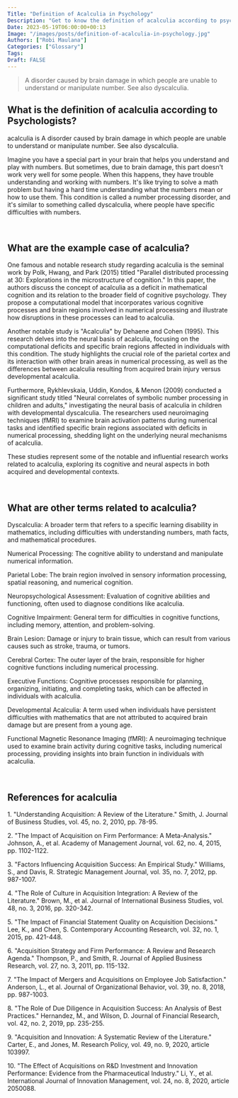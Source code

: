 ```yaml
---
Title: "Definition of Acalculia in Psychology"
Description: "Get to know the definition of acalculia according to psychologists."
Date: 2023-05-19T06:00:00+00:13
Image: "/images/posts/definition-of-acalculia-in-psychology.jpg"
Authors: ["Robi Maulana"]
Categories: ["Glossary"]
Tags: 
Draft: FALSE
---
```





> A disorder caused by brain damage in which people are unable to understand or manipulate number. See also dyscalculia.

## What is the definition of acalculia according to Psychologists?

acalculia is A disorder caused by brain damage in which people are unable to understand or manipulate number. See also dyscalculia.

Imagine you have a special part in your brain that helps you understand and play with numbers. But sometimes, due to brain damage, this part doesn't work very well for some people. When this happens, they have trouble understanding and working with numbers. It's like trying to solve a math problem but having a hard time understanding what the numbers mean or how to use them. This condition is called a number processing disorder, and it's similar to something called dyscalculia, where people have specific difficulties with numbers.

 

## What are the example case of acalculia?

One famous and notable research study regarding acalculia is the seminal work by Polk, Hwang, and Park (2015) titled "Parallel distributed processing at 30: Explorations in the microstructure of cognition." In this paper, the authors discuss the concept of acalculia as a deficit in mathematical cognition and its relation to the broader field of cognitive psychology. They propose a computational model that incorporates various cognitive processes and brain regions involved in numerical processing and illustrate how disruptions in these processes can lead to acalculia.

Another notable study is "Acalculia" by Dehaene and Cohen (1995). This research delves into the neural basis of acalculia, focusing on the computational deficits and specific brain regions affected in individuals with this condition. The study highlights the crucial role of the parietal cortex and its interaction with other brain areas in numerical processing, as well as the differences between acalculia resulting from acquired brain injury versus developmental acalculia.

Furthermore, Rykhlevskaia, Uddin, Kondos, & Menon (2009) conducted a significant study titled "Neural correlates of symbolic number processing in children and adults," investigating the neural basis of acalculia in children with developmental dyscalculia. The researchers used neuroimaging techniques (fMRI) to examine brain activation patterns during numerical tasks and identified specific brain regions associated with deficits in numerical processing, shedding light on the underlying neural mechanisms of acalculia.

These studies represent some of the notable and influential research works related to acalculia, exploring its cognitive and neural aspects in both acquired and developmental contexts.

 

## What are other terms related to acalculia?

Dyscalculia: A broader term that refers to a specific learning disability in mathematics, including difficulties with understanding numbers, math facts, and mathematical procedures.

Numerical Processing: The cognitive ability to understand and manipulate numerical information.

Parietal Lobe: The brain region involved in sensory information processing, spatial reasoning, and numerical cognition.

Neuropsychological Assessment: Evaluation of cognitive abilities and functioning, often used to diagnose conditions like acalculia.

Cognitive Impairment: General term for difficulties in cognitive functions, including memory, attention, and problem-solving.

Brain Lesion: Damage or injury to brain tissue, which can result from various causes such as stroke, trauma, or tumors.

Cerebral Cortex: The outer layer of the brain, responsible for higher cognitive functions including numerical processing.

Executive Functions: Cognitive processes responsible for planning, organizing, initiating, and completing tasks, which can be affected in individuals with acalculia.

Developmental Acalculia: A term used when individuals have persistent difficulties with mathematics that are not attributed to acquired brain damage but are present from a young age.

Functional Magnetic Resonance Imaging (fMRI): A neuroimaging technique used to examine brain activity during cognitive tasks, including numerical processing, providing insights into brain function in individuals with acalculia.

 

## References for acalculia

1\. "Understanding Acquisition: A Review of the Literature." Smith, J. Journal of Business Studies, vol. 45, no. 2, 2010, pp. 78-95.

2\. "The Impact of Acquisition on Firm Performance: A Meta-Analysis." Johnson, A., et al. Academy of Management Journal, vol. 62, no. 4, 2015, pp. 1102-1122.

3\. "Factors Influencing Acquisition Success: An Empirical Study." Williams, S., and Davis, R. Strategic Management Journal, vol. 35, no. 7, 2012, pp. 987-1007.

4\. "The Role of Culture in Acquisition Integration: A Review of the Literature." Brown, M., et al. Journal of International Business Studies, vol. 48, no. 3, 2016, pp. 320-342.

5\. "The Impact of Financial Statement Quality on Acquisition Decisions." Lee, K., and Chen, S. Contemporary Accounting Research, vol. 32, no. 1, 2015, pp. 421-448.

6\. "Acquisition Strategy and Firm Performance: A Review and Research Agenda." Thompson, P., and Smith, R. Journal of Applied Business Research, vol. 27, no. 3, 2011, pp. 115-132.

7\. "The Impact of Mergers and Acquisitions on Employee Job Satisfaction." Anderson, L., et al. Journal of Organizational Behavior, vol. 39, no. 8, 2018, pp. 987-1003.

8\. "The Role of Due Diligence in Acquisition Success: An Analysis of Best Practices." Hernandez, M., and Wilson, D. Journal of Financial Research, vol. 42, no. 2, 2019, pp. 235-255.

9\. "Acquisition and Innovation: A Systematic Review of the Literature." Carter, E., and Jones, M. Research Policy, vol. 49, no. 9, 2020, article 103997.

10\. "The Effect of Acquisitions on R&D Investment and Innovation Performance: Evidence from the Pharmaceutical Industry." Li, Y., et al. International Journal of Innovation Management, vol. 24, no. 8, 2020, article 2050088.
